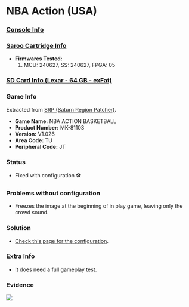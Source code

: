 # NBA Action (USA)

### [Console Info](../../../../../Info/Consoles/VA13/README.md)

### [Saroo Cartridge Info](../../../../../Info/Cartridges/RetroGameParadiseStore/1.32F/README.md)

- <b>Firmwares Tested:</b>
  1. MCU: 240627, SS: 240627, FPGA: 05

### [SD Card Info (Lexar - 64 GB - exFat)](../../../../../Info/SdCards/Lexar/64GB/exfat/README.md)

### Game Info

Extracted from [SRP (Saturn Region Patcher)](https://segaxtreme.net/resources/saturn-region-patcher.81/download).

- <b>Game Name:</b> NBA ACTION BASKETBALL
- <b>Product Number:</b> MK-81103
- <b>Version:</b> V1.026
- <b>Area Code:</b> TU
- <b>Peripheral Code:</b> JT

### Status

- Fixed with configuration :hammer_and_wrench:

### Problems without configuration

- Freezes the image at the beginning of in play game, leaving only the crowd sound.

### Solution

- [Check this page for the configuration](https://github.com/williamdsw/saroo-configuration-list/blob/master/U/MK-81103/README.md).

### Extra Info

- It does need a full gameplay test.

### Evidence

[![](https://img.youtube.com/vi/qBbPlMJykDs/0.jpg)](https://www.youtube.com/watch?v=qBbPlMJykDs)

